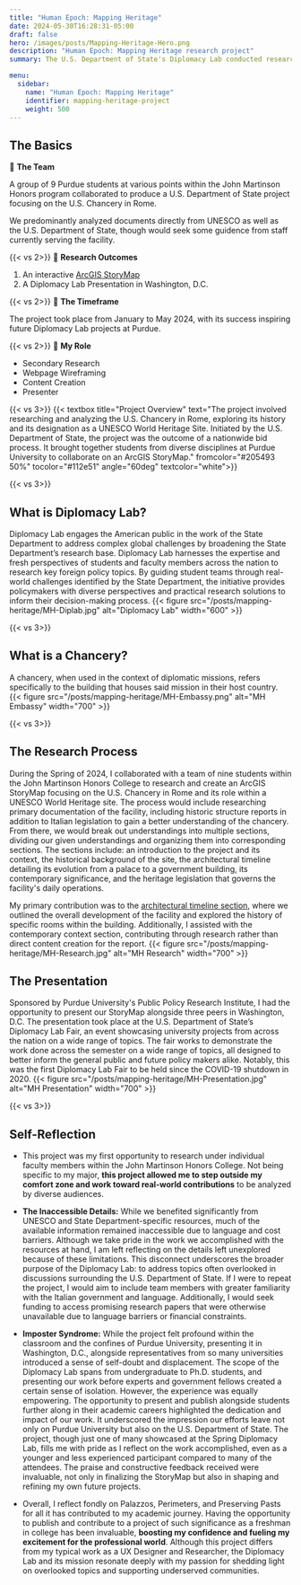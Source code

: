 ```yaml
---
title: "Human Epoch: Mapping Heritage"
date: 2024-05-30T16:28:31-05:00
draft: false
hero: /images/posts/Mapping-Heritage-Hero.png
description: "Human Epoch: Mapping Heritage research project"
summary: The U.S. Department of State's Diplomacy Lab conducted research on the cultural heritage and historic significance of the U.S. Chancery complex within the Historic Centre of Rome.

menu:
  sidebar:
    name: "Human Epoch: Mapping Heritage"
    identifier: mapping-heritage-project
    weight: 500
---
```


## The Basics
🤝 **The Team**

A group of 9 Purdue students at various points within the John Martinson Honors program collaborated to produce a U.S. Department of State project focusing on the U.S. Chancery in Rome.

We predominantly analyzed documents directly from UNESCO as well as the U.S. Department of State, though would seek some guidence from staff currently serving the facility. 

{{< vs 2>}}
🚀 **Research Outcomes**
1. An interactive [ArcGIS StoryMap](https://storymaps.arcgis.com/stories/4c0ce6e6740144ffaea964f32994a48c)
2. A Diplomacy Lab Presentation in Washington, D.C.

{{< vs 2>}}
📅 **The Timeframe**

The project took place from January to May 2024, with its success inspiring future Diplomacy Lab projects at Purdue. 

{{< vs 2>}}
🙋 **My Role**

- Secondary Research
- Webpage Wireframing
- Content Creation
- Presenter

{{< vs 3>}}
{{< textbox title="Project Overview" text="The project involved researching and analyzing the U.S. Chancery in Rome, exploring its history and its designation as a UNESCO World Heritage Site. Initiated by the U.S. Department of State, the project was the outcome of a nationwide bid process. It brought together students from diverse disciplines at Purdue University to collaborate on an ArcGIS StoryMap." fromcolor="#205493 50%" tocolor="#112e51" angle="60deg" textcolor="white">}}

{{< vs 3>}}
## What is Diplomacy Lab?
Diplomacy Lab engages the American public in the work of the State Department to address complex global challenges by broadening the State Department’s research base. Diplomacy Lab harnesses the expertise and fresh perspectives of students and faculty members across the nation to research key foreign policy topics. By guiding student teams through real-world challenges identified by the State Department, the initiative provides policymakers with diverse perspectives and practical research solutions to inform their decision-making process.
{{< figure src="/posts/mapping-heritage/MH-Diplab.jpg" alt="Diplomacy Lab" width="600" >}}

{{< vs 3>}}
## What is a Chancery?
A chancery, when used in the context of diplomatic missions, refers specifically to the building that houses said mission in their host country.
{{< figure src="/posts/mapping-heritage/MH-Embassy.png" alt="MH Embassy" width="700" >}}

{{< vs 3>}}
## The Research Process
During the Spring of 2024, I collaborated with a team of nine students within the John Martinson Honors College to research and create an ArcGIS StoryMap focusing on the U.S. Chancery in Rome and its role within a UNESCO World Heritage site. The process would include researching primary documentation of the facility, including historic structure reports in addition to Italian legislation to gain a better understanding of the chancery. From there, we would break out understandings into multiple sections, dividing our given understandings and organizing them into corresponding sections. The sections include: an introduction to the project and its context, the historical background of the site, the architectural timeline detailing its evolution from a palace to a government building, its contemporary significance, and the heritage legislation that governs the facility's daily operations.

My primary contribution was to the [architectural timeline section](https://www.google.com/url?q=https://storymaps.arcgis.com/stories/4c0ce6e6740144ffaea964f32994a48c%23ref-n-umpr1Y&sa=D&source=docs&ust=1735933716922371&usg=AOvVaw3SnYmuP191ny2iMw7r0sMw), where we outlined the overall development of the facility and explored the history of specific rooms within the building. Additionally, I assisted with the contemporary context section, contributing through research rather than direct content creation for the report. 
{{< figure src="/posts/mapping-heritage/MH-Research.jpg" alt="MH Research" width="700" >}}

## The Presentation
Sponsored by Purdue University's Public Policy Research Institute, I had the opportunity to present our StoryMap alongside three peers in Washington, D.C. The presentation took place at the U.S. Department of State’s Diplomacy Lab Fair, an event showcasing university projects from across the nation on a wide range of topics. The fair works to demonstrate the work done across the semester on a wide range of topics, all designed to better inform the general public and future policy makers alike. Notably, this was the first Diplomacy Lab Fair to be held since the COVID-19 shutdown in 2020. 
{{< figure src="/posts/mapping-heritage/MH-Presentation.jpg" alt="MH Presentation" width="700" >}}

{{< vs 3>}}
## Self-Reflection
- This project was my first opportunity to research under individual faculty members within the John Martinson Honors College. Not being specific to my major, **this project allowed me to step outside my comfort zone and work toward real-world contributions** to be analyzed by diverse audiences. 

- **The Inaccessible Details:** While we benefited significantly from UNESCO and State Department-specific resources, much of the available information remained inaccessible due to language and cost barriers. Although we take pride in the work we accomplished with the resources at hand, I am left reflecting on the details left unexplored because of these limitations. This disconnect underscores the broader purpose of the Diplomacy Lab: to address topics often overlooked in discussions surrounding the U.S. Department of State. If I were to repeat the project, I would aim to include team members with greater familiarity with the Italian government and language. Additionally, I would seek funding to access promising research papers that were otherwise unavailable due to language barriers or financial constraints.

- **Imposter Syndrome:** While the project felt profound within the classroom and the confines of Purdue University, presenting it in Washington, D.C., alongside representatives from so many universities introduced a sense of self-doubt and displacement. The scope of the Diplomacy Lab spans from undergraduate to Ph.D. students, and presenting our work before experts and government fellows created a certain sense of isolation. However, the experience was equally empowering. The opportunity to present and publish alongside students further along in their academic careers highlighted the dedication and impact of our work. It underscored the impression our efforts leave not only on Purdue University but also on the U.S. Department of State. The project, though just one of many showcased at the Spring Diplomacy Lab, fills me with pride as I reflect on the work accomplished, even as a younger and less experienced participant compared to many of the attendees. The praise and constructive feedback received were invaluable, not only in finalizing the StoryMap but also in shaping and refining my own future projects.

- Overall, I reflect fondly on Palazzos, Perimeters, and Preserving Pasts for all it has contributed to my academic journey. Having the opportunity to publish and contribute to a project of such significance as a freshman in college has been invaluable, **boosting my confidence and fueling my excitement for the professional world**. Although this project differs from my typical work as a UX Designer and Researcher, the Diplomacy Lab and its mission resonate deeply with my passion for shedding light on overlooked topics and supporting underserved communities.
